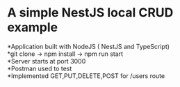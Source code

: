 # A simple NestJS local CRUD example 
*Application built with NodeJS ( NestJS and TypeScript)\
*git clone -> npm install -> npm run start\
*Server starts at port 3000 \
*Postman used to test \
*Implemented GET,PUT,DELETE,POST for /users route
